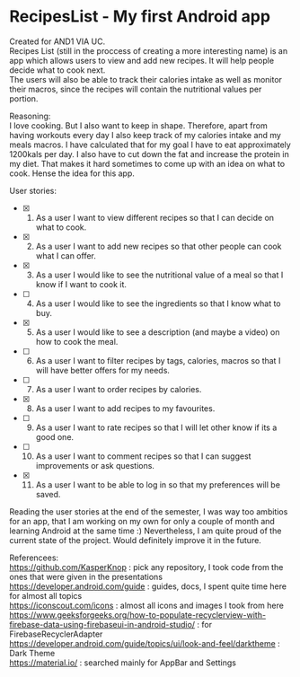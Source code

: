 # RecipesList - My first Android app  
Created for AND1 VIA UC.  
Recipes List (still in the proccess of creating a more interesting name) is an app which allows users to view and add new recipes. It will help people decide what to cook next.  
The users will also be able to track their calories intake as well as monitor their macros, since the recipes will contain the nutritional values per portion.  
  
Reasoning:  
I love cooking. But I also want to keep in shape. Therefore, apart from having workouts every day I also keep track of my calories intake and my meals macros. 
I have calculated that for my goal I have to eat approximately 1200kals per day. I also have to cut down the fat and increase the protein in my diet. 
That makes it hard sometimes to come up with an idea on what to cook. 
Hense the idea for this app.  
  
User stories:  
- [x] 1. As a user I want to view different recipes so that I can decide on what to cook.  
- [x] 2. As a user I want to add new recipes so that other people can cook what I can offer.   
- [x] 3. As a user I would like to see the nutritional value of a meal so that I know if I want to cook it.  
- [ ] 4. As a user I would like to see the ingredients so that I know what to buy.  
- [x] 5. As a user I would like to see a description (and maybe a video) on how to cook the meal.  
- [ ] 6. As a user I want to filter recipes by tags, calories, macros so that I will have better offers for my needs. 
- [ ] 7. As a user I want to order recipes by calories.  
- [x] 8. As a user I want to add recipes to my favourites.  
- [ ] 9. As a user I want to rate recipes so that I will let other know if its a good one.  
- [ ] 10. As a user I want to comment recipes so that I can suggest improvements or ask questions.  
- [x] 11. As a user I want to be able to log in so that my preferences will be saved.  
  
Reading the user stories at the end of the semester, I was way too ambitios for an app, that I am working on my own for only a couple of month and learning Android at the same time :) Nevertheless, I am quite proud of the current state of the project. Would definitely improve it in the future.

Referencees:  
https://github.com/KasperKnop : pick any repository, I took code from the ones that were given in the presentations  
https://developer.android.com/guide : guides, docs, I spent quite time here for almost all topics  
https://iconscout.com/icons : almost all icons and images I took from here  
https://www.geeksforgeeks.org/how-to-populate-recyclerview-with-firebase-data-using-firebaseui-in-android-studio/ : for FirebaseRecyclerAdapter  
https://developer.android.com/guide/topics/ui/look-and-feel/darktheme : Dark Theme  
https://material.io/ : searched mainly for AppBar and Settings
